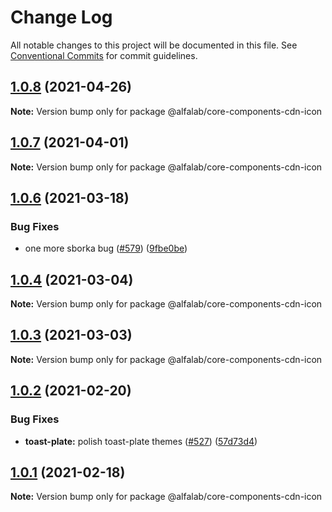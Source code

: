 # Change Log

All notable changes to this project will be documented in this file.
See [Conventional Commits](https://conventionalcommits.org) for commit guidelines.

## [1.0.8](https://github.com/alfa-laboratory/core-components/compare/@alfalab/core-components-cdn-icon@1.0.7...@alfalab/core-components-cdn-icon@1.0.8) (2021-04-26)

**Note:** Version bump only for package @alfalab/core-components-cdn-icon





## [1.0.7](https://github.com/alfa-laboratory/core-components/compare/@alfalab/core-components-cdn-icon@1.0.6...@alfalab/core-components-cdn-icon@1.0.7) (2021-04-01)

**Note:** Version bump only for package @alfalab/core-components-cdn-icon





## [1.0.6](https://github.com/alfa-laboratory/core-components/compare/@alfalab/core-components-cdn-icon@1.0.4...@alfalab/core-components-cdn-icon@1.0.6) (2021-03-18)


### Bug Fixes

* one more sborka bug ([#579](https://github.com/alfa-laboratory/core-components/issues/579)) ([9fbe0be](https://github.com/alfa-laboratory/core-components/commit/9fbe0beca56ec5971de78b3f6cda25305b260efc))





## [1.0.4](https://github.com/alfa-laboratory/core-components/compare/@alfalab/core-components-cdn-icon@1.0.3...@alfalab/core-components-cdn-icon@1.0.4) (2021-03-04)

**Note:** Version bump only for package @alfalab/core-components-cdn-icon





## [1.0.3](https://github.com/alfa-laboratory/core-components/compare/@alfalab/core-components-cdn-icon@1.0.2...@alfalab/core-components-cdn-icon@1.0.3) (2021-03-03)

**Note:** Version bump only for package @alfalab/core-components-cdn-icon





## [1.0.2](https://github.com/alfa-laboratory/core-components/compare/@alfalab/core-components-cdn-icon@1.0.1...@alfalab/core-components-cdn-icon@1.0.2) (2021-02-20)


### Bug Fixes

* **toast-plate:** polish toast-plate themes ([#527](https://github.com/alfa-laboratory/core-components/issues/527)) ([57d73d4](https://github.com/alfa-laboratory/core-components/commit/57d73d47b089997b2cc0d85e37b70f068c945e50))





## [1.0.1](https://github.com/alfa-laboratory/core-components/compare/@alfalab/core-components-cdn-icon@1.0.0...@alfalab/core-components-cdn-icon@1.0.1) (2021-02-18)

**Note:** Version bump only for package @alfalab/core-components-cdn-icon
